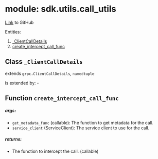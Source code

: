 # module: sdk.utils.call_utils

[Link](https://github.com/singnet/snet-sdk-python/blob/master/snet/sdk/utils/call_utils.py) to GitHub

Entities:
1. [_ClientCallDetails](#class-clientcalldetails)
2. [create_intercept_call_func](#function-create-intercept-call_func)

## Class `_ClientCallDetails`

extends `grpc.ClientCallDetails`, `namedtuple`

is extended by: -

## Function `create_intercept_call_func`

##### args:

- `get_metadata_func` (callable): The function to get metadata for the call.
- `service_client` (ServiceClient): The service client to use for the call.

##### returns:

- The function to intercept the call. (callable)